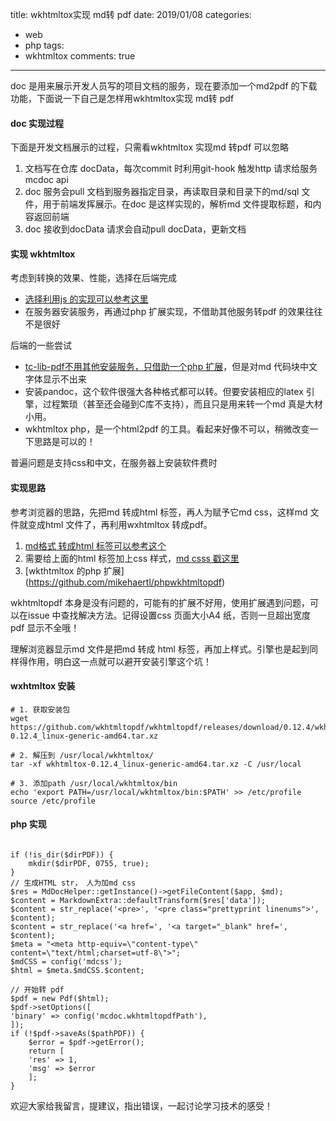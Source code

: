 title: wkhtmltox实现 md转 pdf
date: 2019/01/08
categories:
- web
- php
tags:
- wkhtmltox
comments: true
---

doc 是用来展示开发人员写的项目文档的服务，现在要添加一个md2pdf 的下载功能，下面说一下自己是怎样用wkhtmltox实现 md转 pdf

#### doc 实现过程
下面是开发文档展示的过程，只需看wkhtmltox 实现md 转pdf 可以忽略
1. 文档写在仓库 docData，每次commit 时利用git-hook 触发http 请求给服务mcdoc api
2. doc 服务会pull 文档到服务器指定目录，再读取目录和目录下的md/sql 文件，用于前端发挥展示。在doc 是这样实现的，解析md 文件提取标题，和内容返回前端
3. doc 接收到docData 请求会自动pull docData，更新文档

#### 实现 wkhtmltox
考虑到转换的效果、性能，选择在后端完成
* [选择利用js 的实现可以参考这里](https://segmentfault.com/a/1190000016324962)
* 在服务器安装服务，再通过php 扩展实现，不借助其他服务转pdf 的效果往往不是很好

后端的一些尝试
* [tc-lib-pdf不用其他安装服务，只借助一个php 扩展](https://github.com/tecnickcom/tc-lib-pdf)，但是对md 代码块中文字体显示不出来
* 安装pandoc，这个软件很强大各种格式都可以转。但要安装相应的latex 引擎，过程繁琐（甚至还会碰到C库不支持），而且只是用来转一个md 真是大材小用。
* wkhtmltox php，是一个html2pdf 的工具。看起来好像不可以，稍微改变一下思路是可以的！

普遍问题是支持css和中文，在服务器上安装软件费时

#### 实现思路
参考浏览器的思路，先把md 转成html 标签，再人为赋予它md css，这样md 文件就变成html 文件了，再利用wxhtmltox 转成pdf。 
1. [md格式 转成html 标签可以参考这个]( https://github.com/michelf/php-markdown)
2. 需要给上面的html 标签加上css 样式，[md csss 戳这里](   https://github.com/zhangjikai/markdown-css)
3. [wkthtmltox 的php 扩展] (https://github.com/mikehaertl/phpwkhtmltopdf)

wkhtmltopdf 本身是没有问题的，可能有的扩展不好用，使用扩展遇到问题，可以在issue 中查找解决方法。记得设置css 页面大小A4 纸，否则一旦超出宽度 pdf 显示不全哦！

理解浏览器显示md 文件是把md 转成 html 标签，再加上样式。引擎也是起到同样得作用，明白这一点就可以避开安装引擎这个坑！

#### wxhtmltox 安装
```
# 1. 获取安装包
wget https://github.com/wkhtmltopdf/wkhtmltopdf/releases/download/0.12.4/wkhtmltox-0.12.4_linux-generic-amd64.tar.xz

# 2. 解压到 /usr/local/wkhtmltox/
tar -xf wkhtmltox-0.12.4_linux-generic-amd64.tar.xz -C /usr/local

# 3. 添加path /usr/local/wkhtmltox/bin
echo 'export PATH=/usr/local/wkhtmltox/bin:$PATH' >> /etc/profile
source /etc/profile
```

#### php 实现
```

if (!is_dir($dirPDF)) {
    mkdir($dirPDF, 0755, true);
}
// 生成HTML str， 人为加md css
$res = MdDocHelper::getInstance()->getFileContent($app, $md);
$content = MarkdownExtra::defaultTransform($res['data']);
$content = str_replace('<pre>', '<pre class="prettyprint linenums">', $content);
$content = str_replace('<a href=', '<a target="_blank" href=', $content);
$meta = "<meta http-equiv=\"content-type\" content=\"text/html;charset=utf-8\">";
$mdCSS = config('mdcss');
$html = $meta.$mdCSS.$content;

// 开始转 pdf
$pdf = new Pdf($html);
$pdf->setOptions([
'binary' => config('mcdoc.wkhtmltopdfPath'),
]);
if (!$pdf->saveAs($pathPDF)) {
    $error = $pdf->getError();
    return [
    'res' => 1,
    'msg' => $error
    ];
}

```
欢迎大家给我留言，提建议，指出错误，一起讨论学习技术的感受！